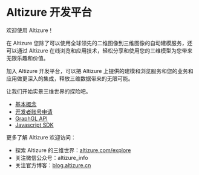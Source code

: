 # Altizure 开发平台

欢迎使用 Altizure！

在 Altizure 您除了可以使用全球领先的二维图像到三维图像的自动建模服务，还可以通过 Altizure 在线浏览和应用技术，轻松分享和使用您的三维模型为您带来无限乐趣和价值。

加入 Altizure 开发平台，可以把 Altizure 上提供的建模和浏览服务和您的业务和应用做更深入的集成，释放三维数据带来的无限可能。

让我们开始实景三维世界的探险吧。

* [基本概念](concepts.md)
* [开发者账号申请](dev-account.md)
* [GraphGL API](api.md)
* [Javascript SDK](jssdk.md)


更多了解 Altizure 欢迎访问：

* 探索 Altizure 的三维世界：[altizure.com/explore](https://altizure.com/explore)
* 关注微信公众号：altizure_info
* 关注官方博客：[blog.altizure.cn](https://blog.altizure.cn)
